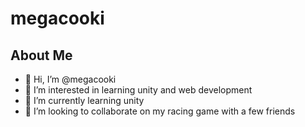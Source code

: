 # megacooki

## About Me

- 👋 Hi, I’m @megacooki
- 👀 I’m interested in learning unity and web development
- 🌱 I’m currently learning unity
- 💞️ I’m looking to collaborate on my racing game with a few friends

<!---
megacooki/megacooki is a ✨ special ✨ repository because its `README.md` (this file) appears on your GitHub profile.
You can click the Preview link to take a look at your changes.
--->
